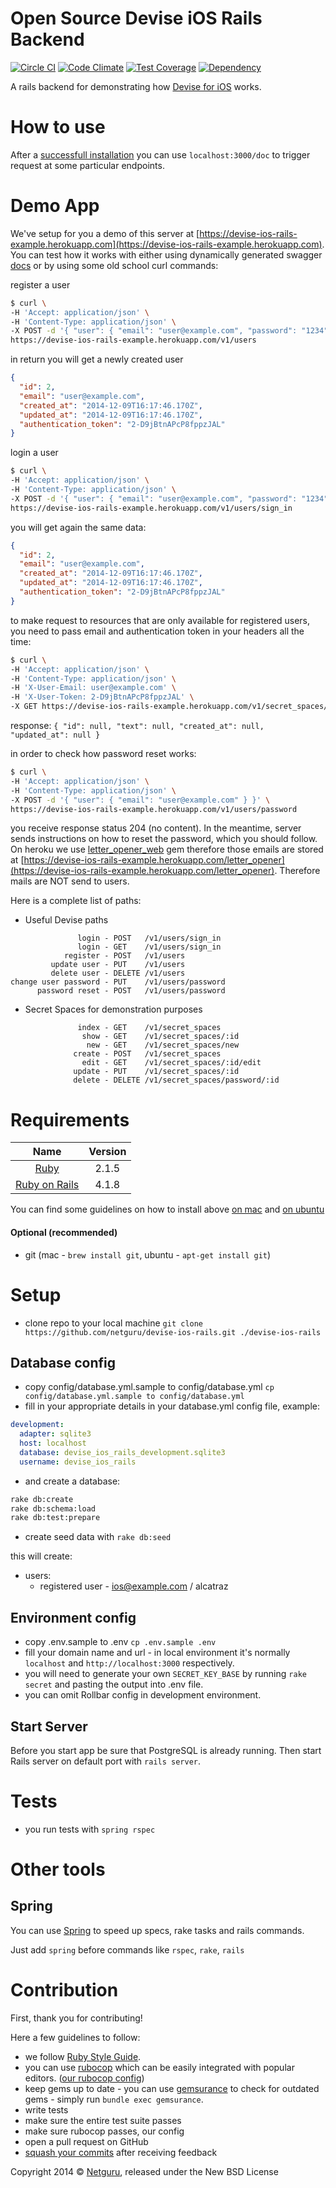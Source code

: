 Open Source Devise iOS Rails Backend
=================================

[![Circle CI](https://circleci.com/gh/netguru/devise-ios-rails-example.svg?style=svg)](https://circleci.com/gh/netguru/devise-ios-rails-example)
[![Code Climate](https://codeclimate.com/repos/54734062e30ba07474053280/badges/398895b59d76c0c16cd2/gpa.svg)](https://codeclimate.com/repos/54734062e30ba07474053280/feed)
[![Test Coverage](https://codeclimate.com/repos/54734062e30ba07474053280/badges/398895b59d76c0c16cd2/coverage.svg)](https://codeclimate.com/repos/54734062e30ba07474053280/feed)
[![Dependency](https://img.shields.io/gemnasium/netguru/devise-ios-rails-example.svg)](https://gemnasium.com/netguru/devise-ios-rails-example)

A rails backend for demonstrating how [Devise for iOS][ios_devise] works.

How to use
==========

After a [successfull installation](#setup) you can use `localhost:3000/doc` to trigger request at some particular endpoints.

Demo App
========

We've setup for you a demo of this server at [https://devise-ios-rails-example.herokuapp.com](https://devise-ios-rails-example.herokuapp.com). You can test how it works with either using dynamically generated swagger [docs][heroku_docs] or by using some old school curl commands:

register a user

```bash
$ curl \
-H 'Accept: application/json' \
-H 'Content-Type: application/json' \
-X POST -d '{ "user": { "email": "user@example.com", "password": "1234" } }' \
https://devise-ios-rails-example.herokuapp.com/v1/users
```

in return you will get a newly created user

```json
{
  "id": 2,
  "email": "user@example.com",
  "created_at": "2014-12-09T16:17:46.170Z",
  "updated_at": "2014-12-09T16:17:46.170Z",
  "authentication_token": "2-D9jBtnAPcP8fppzJAL"
}
```

login a user

```bash
$ curl \
-H 'Accept: application/json' \
-H 'Content-Type: application/json' \
-X POST -d '{ "user": { "email": "user@example.com", "password": "1234" } }' \
https://devise-ios-rails-example.herokuapp.com/v1/users/sign_in
```

you will get again the same data:

```json
{
  "id": 2,
  "email": "user@example.com",
  "created_at": "2014-12-09T16:17:46.170Z",
  "updated_at": "2014-12-09T16:17:46.170Z",
  "authentication_token": "2-D9jBtnAPcP8fppzJAL"
}
```

to make request to resources that are only available for registered users, you need to pass email and authentication token in your headers all the time:

```bash
$ curl \
-H 'Accept: application/json' \
-H 'Content-Type: application/json' \
-H 'X-User-Email: user@example.com' \
-H 'X-User-Token: 2-D9jBtnAPcP8fppzJAL' \
-X GET https://devise-ios-rails-example.herokuapp.com/v1/secret_spaces/new
```

response: `{ "id": null, "text": null, "created_at": null, "updated_at": null }`

in order to check how password reset works:

```bash
$ curl \
-H 'Accept: application/json' \
-H 'Content-Type: application/json' \
-X POST -d '{ "user": { "email": "user@example.com" } }' \
https://devise-ios-rails-example.herokuapp.com/v1/users/password
```

you receive response status 204 (no content). In the meantime, server sends instructions on how to reset the password, which you should follow.
On heroku we use [letter_opener_web] gem therefore those emails are stored at [https://devise-ios-rails-example.herokuapp.com/letter_opener](https://devise-ios-rails-example.herokuapp.com/letter_opener). Therefore mails are NOT send to users.

Here is a complete list of paths:

- Useful Devise paths

```
               login - POST   /v1/users/sign_in
               login - GET    /v1/users/sign_in
            register - POST   /v1/users
         update user - PUT    /v1/users
         delete user - DELETE /v1/users
change user password - PUT    /v1/users/password
      password reset - POST   /v1/users/password
```

- Secret Spaces for demonstration purposes

```
               index - GET    /v1/secret_spaces
                show - GET    /v1/secret_spaces/:id
                 new - GET    /v1/secret_spaces/new
              create - POST   /v1/secret_spaces
                edit - GET    /v1/secret_spaces/:id/edit
              update - PUT    /v1/secret_spaces/:id
              delete - DELETE /v1/secret_spaces/password/:id
```

Requirements
============

| Name |  Version |
| :--: | :---: |
| [Ruby][ruby] | 2.1.5 |
| [Ruby on Rails][rails] | 4.1.8 |

You can find some guidelines on how to install above [on mac][mac_guidelines] and [on ubuntu][ubuntu_guidelines]

#### Optional (recommended)

- git (mac - `brew install git`, ubuntu - `apt-get install git`)


Setup
=====

- clone repo to your local machine `git clone https://github.com/netguru/devise-ios-rails.git ./devise-ios-rails`

Database config
---------------

- copy config/database.yml.sample to config/database.yml `cp config/database.yml.sample to config/database.yml`
- fill in your appropriate details in your database.yml config file, example:

```yaml
development:
  adapter: sqlite3
  host: localhost
  database: devise_ios_rails_development.sqlite3
  username: devise_ios_rails
```

- and create a database:

```bash
rake db:create
rake db:schema:load
rake db:test:prepare
```

- create seed data with `rake db:seed`

this will create:

* users:
    - registered user - ios@example.com / alcatraz

Environment config
------------------

- copy .env.sample to .env `cp .env.sample .env`
- fill your domain name and url - in local environment it's normally `localhost` and `http://localhost:3000` respectively.
- you will need to generate your own `SECRET_KEY_BASE` by running `rake secret` and pasting the output into .env file.
- you can omit Rollbar config in development environment.

Start Server
------------

Before you start app be sure that PostgreSQL is already running. Then start Rails server on default port with `rails server`.

Tests
=====

- you run tests with `spring rspec`

Other tools
===========

Spring
------

You can use [Spring][spring] to speed up specs, rake tasks and rails commands.

Just add `spring` before commands like `rspec`, `rake`, `rails`

Contribution
============

First, thank you for contributing!

Here a few guidelines to follow:

- we follow [Ruby Style Guide][ruby_style_guides].
- you can use [rubocop][rubocop] which can be easily integrated with popular editors. ([our rubocop config][rubocop_config])
- keep gems up to date - you can use [gemsurance][gemsurance] to check for outdated gems - simply run `bundle exec gemsurance`.
- write tests
- make sure the entire test suite passes
- make sure rubocop passes, our config
- open a pull request on GitHub
- [squash your commits][squash_commits] after receiving feedback

Copyright  2014 © [Netguru][netguru_url], released under the New BSD License

[heroku_docs]: https://devise-ios-rails-example.herokuapp.com/doc
[ruby]: https://www.ruby-lang.org
[rails]: http://www.rubyonrails.org
[postgres]: http://www.postgresql.org
[ios_devise]: https://github.com/netguru/devise-ios
[mac_guidelines]: https://gorails.com/setup/osx/10.10-yosemite
[ubuntu_guidelines]: https://gorails.com/setup/ubuntu/14.10
[postgres_guidelines]: https://wiki.postgresql.org/wiki/Detailed_installation_guides
[spring]: https://github.com/rails/spring
[ruby_style_guides]: https://github.com/bbatsov/ruby-style-guide
[rubocop]: https://github.com/bbatsov/rubocop
[rubocop_config]: https://github.com/netguru/hound/blob/master/config/rubocop.yml
[gemsurance]: https://github.com/appfolio/gemsurance
[squash_commits]: http://blog.steveklabnik.com/posts/2012-11-08-how-to-squash-commits-in-a-github-pull-request
[netguru_url]: https://netguru.co
[letter_opener_web]: https://github.com/fgrehm/letter_opener_web

